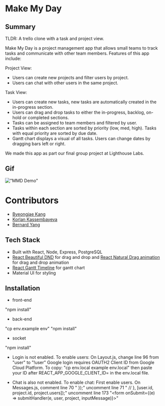 # Make My Day

## Summary

TLDR: A trello clone with a task and project view.

Make My Day is a project management app that allows small teams to track tasks and communicate with other team members. Features of this app include:

Project View:

- Users can create new projects and filter users by project.
- Users can chat with other users in the same project.

Task View:

- Users can create new tasks, new tasks are automatically created in the in-progress section.
- Users can drag and drop tasks to either the in-progress, backlog, on-hold or completed sections.
- Tasks can be assigned to team members and filtered by user.
- Tasks within each section are sorted by priority (low, med, high). Tasks with equal priority are sorted by due date.
- Gantt chart displays a visual of all tasks. Users can change dates by dragging bars left or right.

We made this app as part our final group project at Lighthouse Labs.

## Gif

!["MMD Demo"](https://github.com/byeongjae-kang/MakeMyDay/blob/master/docs/demo.gif)

# Contributors

- [Byeongjae Kang](https://github.com/byeongjae-kang)
- [Korlan Kassembayeva](https://github.com/Okenai)
- [Bernard Yang](https://github.com/WebDevBernard)

## Tech Stack

- Built with React, Node, Express, PostgreSQL
- [React Beautiful DND](https://github.com/atlassian/react-beautiful-dnd) for drag and drop and [React Natural Drag animation](https://github.com/rokborf/natural-drag-animation-rbdnd) for drag and drop animation
- [React Gantt Timeline](https://github.com/guiqui/react-timeline-gantt) for gantt chart
- Material UI for styling

## Installation

- front-end

"npm install"

- back-end

"cp env.example env"
"npm install"

- socket

"npm install"

- Login is not enabled. To enable users: On Layout.js, change line 96 from "user" to "!user" Google login requires OAUTH2 Client ID from Google Cloud Platform. To copy: "cp env.local example env.local" then paste your ID after REACT_APP_GOOGLE_CLIENT_ID= in the env.local file.

- Chat is also not enabled. To enable chat: First enable users. On Messages.js, comment line 70 " });" uncomment line 71 " // }, [user.id, project.id, project.users]);" uncomment line 173 "<form onSubmit={(e) => submitHandler(e, user, project, inputMessage)}>"
